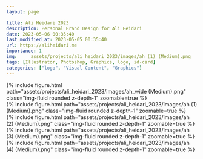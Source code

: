 ```yaml
---
layout: page

title: Ali Heidari 2023
description: Personal Brand Design for Ali Heidari
date: 2023-05-06 00:35:40 
last_modified_at: 2023-05-05 00:35:40 
url: https://aliheidari.me
importance: 1
img:     assets/projects/ali_heidari_2023/images/ah (1) (Medium).png
tags: [Illustrator, Photoshop, Graphics, logo, id-card]
categories: ["logo", "Visual Content", "Graphics"]
---
```


<div class="row mt-3 align-items-center">
    <div class="col-sm-12 offset-md-12 align-self-center  mt-12 mt-md-12">
         {% include figure.html path="assets/projects/ali_heidari_2023/images/ah_wide (Medium).png" class="img-fluid rounded z-depth-1" zoomable=true %}
    </div>
</div>

<div class="row mt-3">
    <div class="col-sm mt-3 mt-md-0">
        {% include figure.html path="assets/projects/ali_heidari_2023/images/ah (1) (Medium).png" class="img-fluid rounded z-depth-1" zoomable=true %}
    </div>
    <div class="col-sm mt-3 mt-md-0">
        {% include figure.html path="assets/projects/ali_heidari_2023/images/ah (2) (Medium).png" class="img-fluid rounded z-depth-1" zoomable=true %}
    </div>
    

</div>

<div class="row mt-3">
    <div class="col-sm mt-3 mt-md-0">
        {% include figure.html path="assets/projects/ali_heidari_2023/images/ah (3) (Medium).png" class="img-fluid rounded z-depth-1" zoomable=true %}
    </div>
    <div class="col-sm mt-3 mt-md-0">
        {% include figure.html path="assets/projects/ali_heidari_2023/images/ah (4) (Medium).png" class="img-fluid rounded z-depth-1" zoomable=true %}
    </div>
    

</div>
